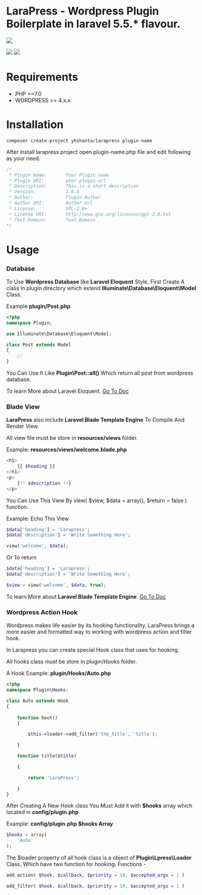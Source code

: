# LaraPress - Wordpress Plugin Boilerplate in laravel 5.5.* flavour.

![](https://i.imgur.com/Xfxbbkc.png)

![](https://img.shields.io/badge/stable-v1.1-brightgreen.svg) ![](https://img.shields.io/badge/license-MIT-%2346897A.svg)

# Requirements

- PHP >=7.0
- WORDPRESS >= 4.x.x

# Installation

```
composer create-project yhshanto/larapress plugin-name
```

After install larapress project open plugin-name.php file and edit following as your need.

```php
/*
 * Plugin Name:       Your Plugin name
 * Plugin URI:        your-plugin-url
 * Description:       This is a short description
 * Version:           1.0.0
 * Author:            Plugin Author
 * Author URI:        Author Url
 * License:           GPL-2.0+
 * License URI:       http://www.gnu.org/licenses/gpl-2.0.txt
 * Text Domain:       Text Domain
*/
```

# Usage

### Database

To Use **Wordpress Database** like **Laravel Eloquent** Style, First Create A class in plugin directory which extend **Illuminate\Database\Eloquent\Model** Class.

Example **plugin/Post.php**

```php
<?php
namespace Plugin;

use Illuminate\Database\Eloquent\Model;

class Post extends Model
{
    //
}
```

You Can Use It Like **Plugin\Post::all()** Which return all post from wordpress database.

To learn More about Laravel Eloquent. [Go To Doc](https://laravel.com/docs/5.5/eloquent "Go To Doc")

### Blade View

**LaraPress** also include **Laravel Blade Template Engine** To Compile And Render View.

All view file must be store in **resources/views** folder.

Example: **resources/views/welcome.blade.php**

```php
<h1>
    {{ $heading }}
</h1>
<p>
    {!! $description !!}
</p>
```

You Can Use This View By view( $view, $data = array(), $return = false ) function.

Example: Echo This View
```php
$data['heading'] = 'Larapress';
$data['description'] = 'Write Something Here';

view('welcome', $data);
```
Or To return

```php
$data['heading'] = 'Larapress';
$data['description'] = 'Write Something Here';

$view = view('welcome', $data, true);
```
To learn More about **Laravel Blade Template Engine**. [Go To Doc](https://laravel.com/docs/5.5/blade "Go To Doc")

### Wordpress Action Hook

Wordpress makes life easier by its hooking functionality. LaraPress brings a more easier and formatted way to working with wordpress action and filter hook.

In Larapress you can create special Hook class that uses for hooking.

All hooks class must be store in plugin/Hooks folder.

A Hook Example: **plugin/Hooks/Auto.php**

```php
<?php
namespace Plugin\Hooks;

class Auto extends Hook
{
	
	function boot()
	{

		$this->loader->add_filter('the_title', 'title');

	}

	function title($title)

	{

		return 'LaraPress';

	}
}
```
After Creating A New Hook class You Must Add it with **$hooks** array which located in **config/plugin.php**

Example: **config/plugin.php $hooks Array**

```php
$hooks = array(
	'Auto'
);
```
The $loader property of all hook class is a object of **Plugin\Lpress\Loader** Class. Which have two function for hooking. Functions - 

```php
add_action( $hook, $callback, $priority = 10, $accepted_args = 1 )
```

```php
add_filter( $hook, $callback, $priority = 10, $accepted_args = 1 )
```